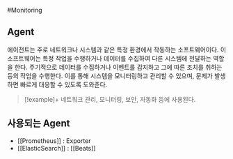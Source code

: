 #Monitoring 

## Agent
에이전트는 주로 네트워크나 시스템과 같은 특정 환경에서 작동하는 소프트웨어이다. 이 소프트웨어는 특정 작업을 수행하거나 데이터를 수집하여 다른 시스템에 전달하는 역할을 한다. 주기적으로 데이터를 수집하거나 이벤트를 감지하고 그에 따른 조치를 취하는 등의 작업을 수행한다. 이를 통해 시스템을 모니터링하고 관리할 수 있으며, 문제가 발생하면 빠르게 대응할 수 있도록 도와준다.

> [!example]+ 
> 네트워크 관리, 모니터링, 보안, 자동화 등에 사용된다.

## 사용되는 Agent
+ [[Prometheus]] : Exporter
+ [[ElasticSearch]] : [[Beats]]

